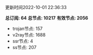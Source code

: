 更新时间2022-10-01 22:36:33

**总订阅: 64**
**总节点: 10217**
**有效节点: 2056**
- trojan节点: 157
- v2ray节点: 1688
- ssr节点: 4
- ss节点: 207
